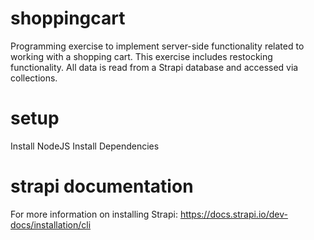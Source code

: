 # shoppingcart
Programming exercise to implement server-side functionality related to working with a shopping cart. This exercise includes restocking functionality. All data is read from a Strapi database and accessed via collections. 

# setup
Install NodeJS
Install Dependencies

# strapi documentation
For more information on installing Strapi: https://docs.strapi.io/dev-docs/installation/cli 
